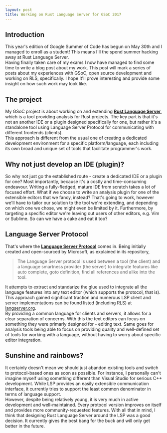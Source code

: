 ```yaml
---
layout: post
title: Working on Rust Language Server for GSoC 2017
---
```

## Introduction
This year's edition of Google Summer of Code has begun on May 30th and I managed to enroll as a student! This means I'll the spend summer hacking away at Rust Language Server.
<br>Having finally taken care of my exams I now have managed to find some time to write a blog post about my work. This post will mark a series of posts about my experiences with GSoC, open source development and working on RLS, specifically. I hope it'll prove interesting and provide some insight on how such work may look like.

## The project
My GSoC project is about working on and extending [**Rust Language Server**](https://github.com/rust-lang-nursery/rls/), which is a tool providing analysis for Rust projects. The key part is that it's not an another IDE or a plugin designed specifically for one, but rather it's a standalone tool using Language Server Protocol for communicating with different frontends (clients).
<br>This approach is different from the usual one of creating a dedicated development environment for a specific platform/language, each including its own broad and unique set of tools that facilitate programmer's work.

## Why not just develop an IDE (plugin)?
So why not just go the established route - create a dedicated IDE or a plugin for one? Most importantly, because it's a costly and time-consuming endeavour. Writing a fully-fledged, mature IDE from scratch takes a lot 
of focused effort. What if we choose to write an analysis plugin for one of the extensible editors that we fancy, instead? That's going to work, however we'll have to tailor our solution to the tool we're extending, and depending on which one we chose, we might even be limited by it. Furthermore, by targeting a specific editor we're leaving out users of other editors, e.g. Vim or Sublime. So can we have a cake and eat it too? 

## Language Server Protocol
That's where the [**Language Server Protocol**](https://github.com/Microsoft/language-server-protocol) comes in.
Being initially created and open-sourced by Microsoft, as explained in its repository,
> The Language Server protocol is used between a tool (the client) and a language smartness provider (the server) to integrate features like auto complete, goto definition, find all references and alike into the tool.

It attempts to extract and standarize the glue used to integrate all the language features into any text editor (which supports the protocol, that is). This approach gained significant traction and numerous LSP client and server implementations can be found listed (including RLS) at [langserver.org](http://langserver.org/).
<br>By providing a common language for clients and servers, it allows for a clear separation of concerns. With this the text editors can focus on something they were primarly designed for - editing text. Same goes for analysis tools being able to focus on providing quality and well-defined set of tools for working with a language, without having to worry about specific editor integration.

## Sunshine and rainbows?
It certainly doesn't mean we should just abandon existing tools and switch to protocol-based ones as soon as possible. For instance, I personally can't imagine myself using something different than Visual Studio for serious C++ development. While LSP provides an easily extensible communication interface, it currently tries to support the least common denominator in terms of language support.
<br>However, despite being relatively young, it is very much in active development and well-maintained. Every protocol version improves on itself and provides more community-requested features. With all that in mind, I think that designing Rust Language Server around the LSP was a good decision. It currently gives the best bang for the buck and will only get better in the future.
